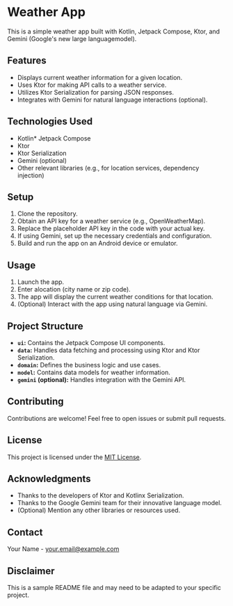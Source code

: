 # Weather App

This is a simple weather app built with Kotlin, Jetpack Compose, Ktor, and Gemini (Google's new large languagemodel).

## Features

* Displays current weather information for a given location.
* Uses Ktor for making API calls to a weather service.
* Utilizes Ktor Serialization for parsing JSON responses.
* Integrates with Gemini for natural language interactions (optional).

## Technologies Used

* Kotlin* Jetpack Compose
* Ktor
* Ktor Serialization
* Gemini (optional)
* Other relevant libraries (e.g., for location services, dependency injection)

## Setup

1. Clone the repository.
2. Obtain an API key for a weather service (e.g., OpenWeatherMap).
3. Replace the placeholder API key in the code with your actual key.
4. If using Gemini, set up the necessary credentials and configuration.
5. Build and run the app on an Android device or emulator.

## Usage

1. Launch the app.
2. Enter alocation (city name or zip code).
3. The app will display the current weather conditions for that location.
4. (Optional) Interact with the app using natural language via Gemini.

## Project Structure

* **`ui`:** Contains the Jetpack Compose UI components.
* **`data`:** Handles data fetching and processing using Ktor and Ktor Serialization.
* **`domain`:** Defines the business logic and use cases.
* **`model`:** Contains data models for weather information.
* **`gemini` (optional):** Handles integration with the Gemini API.

## Contributing

Contributions are welcome! Feel free to open issues or submit pull requests.

## License

This project is licensed under the [MIT License](LICENSE).

## Acknowledgments

* Thanks to the developers of Ktor and Kotlinx Serialization.
* Thanks to the Google Gemini team for their innovative language model.
* (Optional) Mention any other libraries or resources used.

## Contact

Your Name - your.email@example.com

## Disclaimer

This is a sample README file and may need to be adapted to your specific project.
